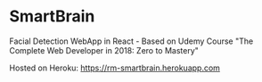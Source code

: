 # SmartBrain
Facial Detection WebApp in React - Based on Udemy Course "The Complete Web Developer in 2018: Zero to Mastery"


Hosted on Heroku: https://rm-smartbrain.herokuapp.com
